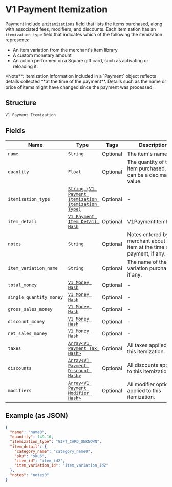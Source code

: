 
# V1 Payment Itemization

Payment include an`itemizations` field that lists the items purchased,
along with associated fees, modifiers, and discounts. Each itemization has an
`itemization_type` field that indicates which of the following the itemization
represents:

<ul>
<li>An item variation from the merchant's item library</li>
<li>A custom monetary amount</li>
<li>
An action performed on a Square gift card, such as activating or
reloading it.
</li>
</ul>
*Note**: itemization information included in a `Payment` object reflects
details collected **at the time of the payment**. Details such as the name or
price of items might have changed since the payment was processed.

## Structure

`V1 Payment Itemization`

## Fields

| Name | Type | Tags | Description |
|  --- | --- | --- | --- |
| `name` | `String` | Optional | The item's name. |
| `quantity` | `Float` | Optional | The quantity of the item purchased. This can be a decimal value. |
| `itemization_type` | [`String (V1 Payment Itemization Itemization Type)`](../../doc/models/v1-payment-itemization-itemization-type.md) | Optional | - |
| `item_detail` | [`V1 Payment Item Detail Hash`](../../doc/models/v1-payment-item-detail.md) | Optional | V1PaymentItemDetail |
| `notes` | `String` | Optional | Notes entered by the merchant about the item at the time of payment, if any. |
| `item_variation_name` | `String` | Optional | The name of the item variation purchased, if any. |
| `total_money` | [`V1 Money Hash`](../../doc/models/v1-money.md) | Optional | - |
| `single_quantity_money` | [`V1 Money Hash`](../../doc/models/v1-money.md) | Optional | - |
| `gross_sales_money` | [`V1 Money Hash`](../../doc/models/v1-money.md) | Optional | - |
| `discount_money` | [`V1 Money Hash`](../../doc/models/v1-money.md) | Optional | - |
| `net_sales_money` | [`V1 Money Hash`](../../doc/models/v1-money.md) | Optional | - |
| `taxes` | [`Array<V1 Payment Tax Hash>`](../../doc/models/v1-payment-tax.md) | Optional | All taxes applied to this itemization. |
| `discounts` | [`Array<V1 Payment Discount Hash>`](../../doc/models/v1-payment-discount.md) | Optional | All discounts applied to this itemization. |
| `modifiers` | [`Array<V1 Payment Modifier Hash>`](../../doc/models/v1-payment-modifier.md) | Optional | All modifier options applied to this itemization. |

## Example (as JSON)

```json
{
  "name": "name0",
  "quantity": 149.16,
  "itemization_type": "GIFT_CARD_UNKNOWN",
  "item_detail": {
    "category_name": "category_name0",
    "sku": "sku6",
    "item_id": "item_id2",
    "item_variation_id": "item_variation_id2"
  },
  "notes": "notes0"
}
```

